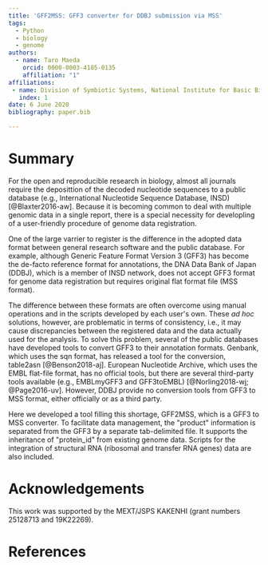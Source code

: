 ```yaml
---
title: 'GFF2MSS: GFF3 converter for DDBJ submission via MSS'
tags:
  - Python
  - biology
  - genome
authors:
  - name: Taro Maeda
    orcid: 0000-0003-4185-0135
    affiliation: "1"
affiliations:
 - name: Division of Symbiotic Systems, National Institute for Basic Biology
   index: 1
date: 6 June 2020
bibliography: paper.bib

---
```


# Summary 

For the open and reproducible research in biology, almost all journals require the deposittion of the decoded nucleotide sequences to a public database (e.g., International Nucleotide Sequence Database, INSD) [@Blaxter2016-aw]. Because it is becoming common to deal with multiple genomic data in a single report, there is a special necessity for developling of a user-friendly procedure of genome data registration. 

One of the large varrier to register is the difference in the adopted data format between general research software and the public database. For example, although Generic Feature Format Version 3 (GFF3) has become the de-facto reference format for annotations, the DNA Data Bank of Japan (DDBJ), which is a member of INSD network, does not accept GFF3 format for genome data registration but requires original flat format file (MSS format).

The difference between these formats are often overcome using manual operations and in the scripts developed by each user's own. These *ad hoc* solutions, however, are problematic in terms of consistency, i.e., it may cause discrepancies between the registered data and the data actually used for the analysis. To solve this problem, several of the public databases have developed tools to convert GFF3 to their annotation formats. Genbank, which uses the sqn format, has released a tool for the conversion, table2asn [@Benson2018-aj]. European Nucleotide Archive, which uses the EMBL flat-file format, has no official tools, but there are several third-party tools available (e.g., EMBLmyGFF3 and GFF3toEMBL) [@Norling2018-wj; @Page2016-uv]. However, DDBJ provide no conversion tools from GFF3 to MSS format, either officially or as a third party.

Here we developed a tool filling this shortage, GFF2MSS, which is a GFF3 to MSS converter. To facilitate data management, the "product" information is separated from the GFF3 by a separate tab-delimited file. It supports the inheritance of "protein_id" from existing genome data. Scripts for the integration of structural RNA (ribosomal and transfer RNA genes) data are also included.

# Acknowledgements

 This work was supported by the MEXT/JSPS KAKENHI (grant numbers 25128713 and 19K22269). 

# References

